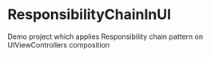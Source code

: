 # ResponsibilityChainInUI
Demo project which applies Responsibility chain pattern on UIViewControllers composition
